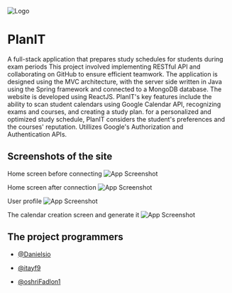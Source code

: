 
![Logo](https://github.com/oshriFadlon1/Plan_It_Enigne_1.0/blob/master/Plan.png)


# PlanIT

A full-stack application that prepares study schedules for students during exam periods
This project involved implementing RESTful API and collaborating on GitHub to ensure efficient teamwork. 
The application is designed using the MVC architecture, with the server side written in Java using the Spring framework and connected to a MongoDB database. 
The website is developed using ReactJS. 
PlanIT's key features include the ability to scan student calendars using Google Calendar API, recognizing exams and courses, and creating a study plan. 
for a personalized and optimized study schedule, PlanIT considers the student's preferences and the courses' reputation.
Utillizes Google's Authorization and Authentication APIs.


## Screenshots of the site
Home screen before connecting
![App Screenshot](https://github.com/oshriFadlon1/Plan_It_Enigne_1.0/blob/master/%D7%93%D7%A3%20%D7%A0%D7%97%D7%99%D7%AA%D7%94.png)

Home screen after connection
![App Screenshot](https://github.com/oshriFadlon1/Plan_It_Enigne_1.0/blob/master/%D7%93%D7%A3%20%D7%9C%D7%90%D7%97%D7%A8%20%D7%97%D7%99%D7%91%D7%95%D7%A8.png)

User profile
![App Screenshot](https://github.com/oshriFadlon1/Plan_It_Enigne_1.0/blob/master/%D7%93%D7%A3%20%D7%A4%D7%A8%D7%98%D7%99%20%D7%9E%D7%A9%D7%AA%D7%9E%D7%A9.png)

The calendar creation screen and generate it 
![App Screenshot](https://github.com/oshriFadlon1/Plan_It_Enigne_1.0/blob/master/%D7%93%D7%A3%20%D7%92%D7%99%D7%A0%D7%A8%D7%95%D7%98%20%D7%99%D7%95%D7%9E%D7%9F%20%D7%9C%D7%90%D7%97%D7%A8%20%D7%92%D7%A0%D7%A8%D7%95%D7%98.png)

## The project programmers

- [@Danielsio](https://github.com/Danielsio)

- [@itayf9](https://github.com/itayf9)

- [@oshriFadlon1](https://github.com/oshriFadlon1)